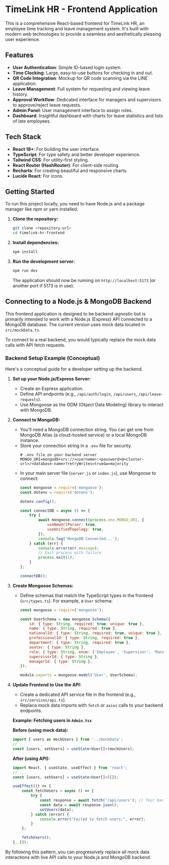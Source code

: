 
# TimeLink HR - Frontend Application

This is a comprehensive React-based frontend for TimeLink HR, an employee time tracking and leave management system. It's built with modern web technologies to provide a seamless and aesthetically pleasing user experience.

## Features

- **User Authentication**: Simple ID-based login system.
- **Time Clocking**: Large, easy-to-use buttons for checking in and out.
- **QR Code Integration**: Mockup for QR code scanning via the LINE application.
- **Leave Management**: Full system for requesting and viewing leave history.
- **Approval Workflow**: Dedicated interface for managers and supervisors to approve/reject leave requests.
- **Admin Panel**: User management interface to assign roles.
- **Dashboard**: Insightful dashboard with charts for leave statistics and lists of late employees.

## Tech Stack

- **React 18+**: For building the user interface.
- **TypeScript**: For type safety and better developer experience.
- **Tailwind CSS**: For utility-first styling.
- **React Router (HashRouter)**: For client-side routing.
- **Recharts**: For creating beautiful and responsive charts.
- **Lucide React**: For icons.

## Getting Started

To run this project locally, you need to have Node.js and a package manager like npm or yarn installed.

1.  **Clone the repository:**
    ```bash
    git clone <repository-url>
    cd timelink-hr-frontend
    ```

2.  **Install dependencies:**
    ```bash
    npm install
    ```

3.  **Run the development server:**
    ```bash
    npm run dev
    ```
    The application should now be running on `http://localhost:5173` (or another port if 5173 is in use).

## Connecting to a Node.js & MongoDB Backend

This frontend application is designed to be backend-agnostic but is primarily intended to work with a Node.js (Express) API connected to a MongoDB database. The current version uses mock data located in `src/mockData.ts`.

To connect to a real backend, you would typically replace the mock data calls with API fetch requests.

### Backend Setup Example (Conceptual)

Here's a conceptual guide for a developer setting up the backend.

1.  **Set up your Node.js/Express Server:**
    - Create an Express application.
    - Define API endpoints (e.g., `/api/auth/login`, `/api/users`, `/api/leave-requests`).
    - Use Mongoose as the ODM (Object Data Modeling) library to interact with MongoDB.

2.  **Connect to MongoDB:**
    - You'll need a MongoDB connection string. You can get one from MongoDB Atlas (a cloud-hosted service) or a local MongoDB instance.
    - Store your connection string in a `.env` file for security.
      ```
      # .env file on your backend server
      MONGO_URI=mongodb+srv://<username>:<password>@<cluster-url>/<database-name>?retryWrites=true&w=majority
      ```
    - In your main server file (`server.js` or `index.js`), use Mongoose to connect:
      ```javascript
      const mongoose = require('mongoose');
      const dotenv = require('dotenv');

      dotenv.config();

      const connectDB = async () => {
          try {
              await mongoose.connect(process.env.MONGO_URI, {
                  useNewUrlParser: true,
                  useUnifiedTopology: true,
              });
              console.log('MongoDB Connected...');
          } catch (err) {
              console.error(err.message);
              // Exit process with failure
              process.exit(1);
          }
      };

      connectDB();
      ```

3.  **Create Mongoose Schemas:**
    - Define schemas that match the TypeScript types in the frontend (`src/types.ts`). For example, a `User` schema:
      ```javascript
      const mongoose = require('mongoose');

      const UserSchema = new mongoose.Schema({
          id: { type: String, required: true, unique: true },
          name: { type: String, required: true },
          nationalId: { type: String, required: true, unique: true },
          professionalId: { type: String, required: true },
          department: { type: String, required: true },
          avatar: { type: String },
          role: { type: String, enum: ['Employee', 'Supervisor', 'Manager', 'Admin'], default: 'Employee' },
          supervisorId: { type: String },
          managerId: { type: String },
      });

      module.exports = mongoose.model('User', UserSchema);
      ```

4.  **Update Frontend to Use the API:**
    - Create a dedicated API service file in the frontend (e.g., `src/services/api.ts`).
    - Replace mock data imports with `fetch` or `axios` calls to your backend endpoints.
    
    **Example: Fetching users in `Admin.tsx`**
    
    **Before (using mock data):**
    ```typescript
    import { users as mockUsers } from '../mockData';
    // ...
    const [users, setUsers] = useState<User[]>(mockUsers);
    ```

    **After (using API):**
    ```typescript
    import React, { useState, useEffect } from 'react';
    // ...
    const [users, setUsers] = useState<User[]>([]);

    useEffect(() => {
        const fetchUsers = async () => {
            try {
                const response = await fetch('/api/users'); // Your backend endpoint
                const data = await response.json();
                setUsers(data);
            } catch (error) {
                console.error("Failed to fetch users:", error);
            }
        };

        fetchUsers();
    }, []);
    ```

By following this pattern, you can progressively replace all mock data interactions with live API calls to your Node.js and MongoDB backend.
